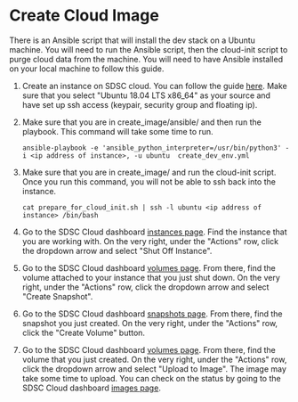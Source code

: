 # Create Cloud Image

There is an Ansible script that will install the dev stack on a Ubuntu machine.
You will need to run the Ansible script, then the cloud-init script to purge
cloud data from the machine. You will need to have Ansible installed on your
local machine to follow this guide.

1. Create an instance on SDSC cloud. You can follow the guide [here](https://sdsc-ucsd.atlassian.net/wiki/spaces/SC/pages/110034977/Getting+Started+with+Linux+Instances).
Make sure that you select "Ubuntu 18.04 LTS x86_64" as your source and have
set up ssh access (keypair, security group and floating ip).

2. Make sure that you are in create_image/ansible/ and then run the playbook.
This command will take some time to run.

    ```
    ansible-playbook -e 'ansible_python_interpreter=/usr/bin/python3' -i <ip address of instance>, -u ubuntu  create_dev_env.yml
    ```

3. Make sure that you are in create_image/ and run the cloud-init script. Once
you run this command, you will not be able to ssh back into the instance.
    
    ```
    cat prepare_for_cloud_init.sh | ssh -l ubuntu <ip address of instance> /bin/bash
    ```

4. Go to the SDSC Cloud dashboard [instances page](https://dashboard.cloud.sdsc.edu/dashboard/project/instances/). Find the instance that you are working with. On
the very right, under the "Actions" row, click the dropdown arrow and select 
"Shut Off Instance".

5. Go to the SDSC Cloud dashboard [volumes page](https://dashboard.cloud.sdsc.edu/dashboard/project/volumes/). From there, find the volume attached to your instance that
you just shut down. On the very right, under the "Actions" row, click the
dropdown arrow and select "Create Snapshot".

6. Go to the SDSC Cloud dashboard [snapshots page](https://dashboard.cloud.sdsc.edu/dashboard/project/snapshots/). From there, find the snapshot you just created.
On the very right, under the "Actions" row, click the "Create Volume" button.

7. Go to the SDSC Cloud dashboard [volumes page](https://dashboard.cloud.sdsc.edu/dashboard/project/volumes/). From there, find the volume that you just created. On the 
very right, under the "Actions" row, click the dropdown arrow and select 
"Upload to Image". The image may take some time to upload. You can check on the
status by going to the SDSC Cloud dashboard [images page](https://dashboard.cloud.sdsc.edu/dashboard/project/images).
